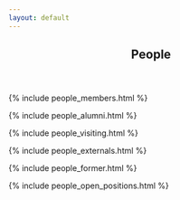 ```yaml
---
layout: default
---
```


<!-- Main -->
<article id="main">
  <style type="text/css">
    .topic {
      .border-right: 1px lightgrey solid;
    }
  </style>

<header class="major container" markdown="1">

# People 

</header>

<section class="wrapper card style4 container">

{% include people_members.html %}

{% include people_alumni.html %}

{% include people_visiting.html %}

{% include people_externals.html %}

{% include people_former.html %}

{% include people_open_positions.html %}

</section>

</article>
